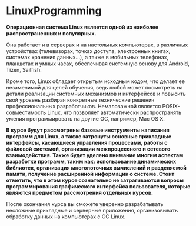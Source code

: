 # LinuxProgramming
**Операционная система Linux является одной из наиболее распространенных и популярных.**

Она работает и в серверах и на настольных компьютерах, в различных устройствах (телевизорах, точках доступа, электронных книгах, системах хранения данных...), а также в мобильных телефонах, планшетах и умных часах, обеспечивая системную основу для Android, ﻿Tizen, Sailfish. 

Кроме того, Linux обладает открытым исходным кодом, что делает ее незаменимой для целей обучения, ведь любой может посмотреть на детали реализации системных механизмов и интерфейсов и повысить свой уровень разбирая конкретные технические решения профессиональных разработчиков. Немаловажной является POSIX-совместимость Linux, что позволяет автоматически распространять умения программировать на другие ОС, например, Mac OS X. 

**В курсе будут рассмотрены базовые инструменты написания программ для Linux, а также затронуты основные прикладные интерфейсы, касающиеся управления процессами, работы с файловой системой, организации межпроцессного и сетевого взаимодействия. Также будет уделено внимание многим аспектам разработки программ, таким как: использование динамических библиотек, организация многопоточных вычислений и разделяемой памяти, получение расширенной информации о системе. Стоит отметить, что в этом курсе сознательно не затрагиваются вопросы программирования графического интерфейса пользователя, которые являются предметом рассмотрения отдельных курсов.**  

После окончания курса вы сможете уверенно разрабатывать несложные прикладные и серверные приложения, организовывать обработку данных на компьютерах с ОС Linux.
